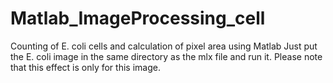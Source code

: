 # Matlab_ImageProcessing_cell
Counting of E. coli cells and calculation of pixel area using Matlab
Just put the E. coli image in the same directory as the mlx file and run it.
Please note that this effect is only for this image.

